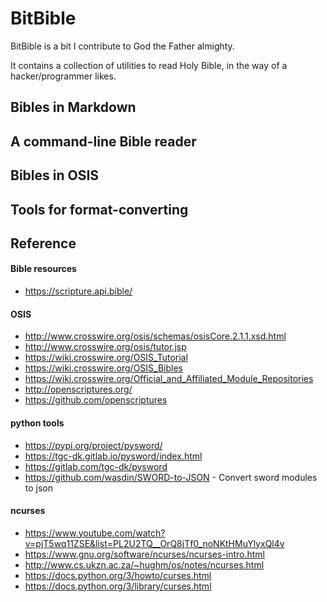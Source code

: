 # BitBible

BitBible is a bit I contribute to God the Father almighty.

It contains a collection of utilities to read Holy Bible, in the way of a hacker/programmer likes.

## Bibles in Markdown

## A command-line Bible reader

## Bibles in OSIS

## Tools for format-converting

## Reference
#### Bible resources
- https://scripture.api.bible/
#### OSIS
- http://www.crosswire.org/osis/schemas/osisCore.2.1.1.xsd.html
- http://www.crosswire.org/osis/tutor.jsp
- https://wiki.crosswire.org/OSIS_Tutorial
- https://wiki.crosswire.org/OSIS_Bibles
- https://wiki.crosswire.org/Official_and_Affiliated_Module_Repositories
- http://openscriptures.org/
- https://github.com/openscriptures
#### python tools
- https://pypi.org/project/pysword/
- https://tgc-dk.gitlab.io/pysword/index.html
- https://gitlab.com/tgc-dk/pysword
- https://github.com/wasdin/SWORD-to-JSON - Convert sword modules to json
#### ncurses
- https://www.youtube.com/watch?v=pjT5wq11ZSE&list=PL2U2TQ__OrQ8jTf0_noNKtHMuYlyxQl4v
- https://www.gnu.org/software/ncurses/ncurses-intro.html
- http://www.cs.ukzn.ac.za/~hughm/os/notes/ncurses.html
- https://docs.python.org/3/howto/curses.html
- https://docs.python.org/3/library/curses.html

